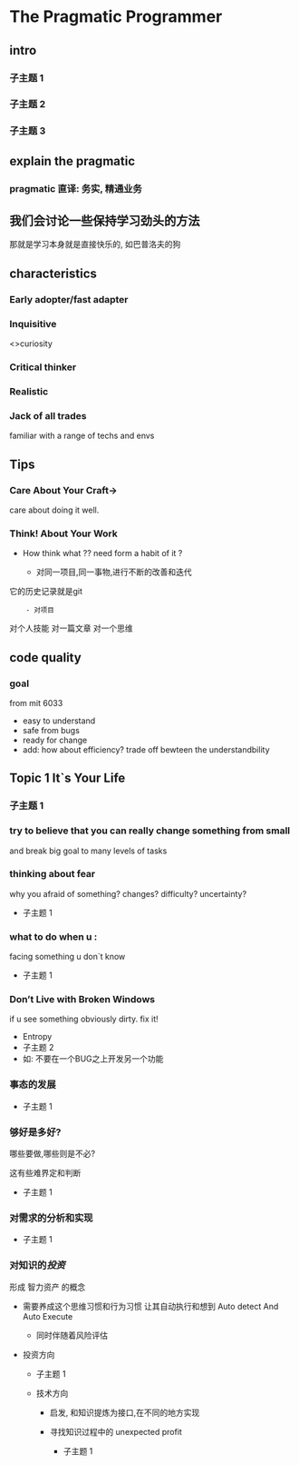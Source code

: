 # The Pragmatic Programmer

## intro

### 子主题 1

### 子主题 2

### 子主题 3

## explain the pragmatic

### pragmatic 直译: 务实, 精通业务

## 我们会讨论一些保持学习劲头的方法

那就是学习本身就是直接快乐的,
如巴普洛夫的狗

## characteristics

### Early adopter/fast adapter

### Inquisitive  

<>curiosity

### Critical thinker

### Realistic

### Jack of all trades

familiar with a range of techs and envs

## Tips

### Care About Your Craft->
care about doing it well.

### Think! About Your Work

- How think what ??
need form a habit of it ?

	- 对同一项目,同一事物,进行不断的改善和迭代

它的历史记录就是git

		- 对项目
对个人技能
对一篇文章
对一个思维

## code quality

### goal 
from mit 6033

- easy to understand
- safe from bugs
- ready for change
- add: how about efficiency? 
trade off bewteen the understandbility

## Topic 1  It`s  Your Life

### 子主题 1

### try to believe that you can really change something from small

and break big goal to many levels of tasks

### thinking about fear

why you afraid of something?
changes? difficulty? uncertainty?

- 子主题 1

### what to do when u : 
facing something u don`t know 

- 子主题 1

### Don’t Live with Broken Windows 

if u see something obviously  dirty. 
fix it!

- Entropy
- 子主题 2
- 如: 不要在一个BUG之上开发另一个功能

### 事态的发展

- 子主题 1

### 够好是多好?
哪些要做,哪些则是不必?

这有些难界定和判断

- 子主题 1

### 对需求的分析和实现

- 子主题 1

### 对知识的*投资*

形成 智力资产  的概念

- 需要养成这个思维习惯和行为习惯
让其自动执行和想到
Auto detect  And Auto Execute


	- 同时伴随着风险评估

- 投资方向

	- 子主题 1
	- 技术方向

		- 启发,
和知识提炼为接口,在不同的地方实现
		- 寻找知识过程中的 unexpected  profit

			- 子主题 1

